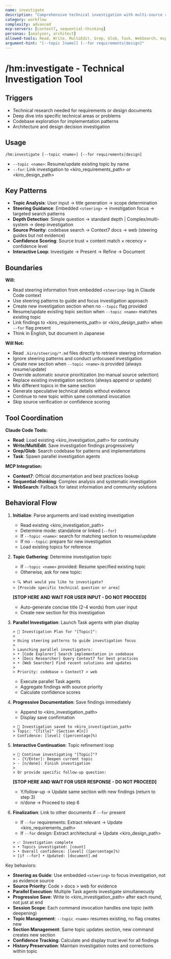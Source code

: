 ```yaml
---
name: investigate
description: "Comprehensive technical investigation with multi-source research and interactive refinement"
category: workflow
complexity: advanced
mcp-servers: [context7, sequential-thinking]
personas: [analyzer, architect]
allowed-tools: Read, Write, MultiEdit, Grep, Glob, Task, WebSearch, mcp__context7__*, mcp__sequential-thinking__*
argument-hint: "[--topic [name]] [--for requirements|design]"
---
```


# /hm:investigate - Technical Investigation Tool

## Triggers
- Technical research needed for requirements or design documents
- Deep dive into specific technical areas or problems
- Codebase exploration for implementation patterns
- Architecture and design decision investigation

## Usage
```
/hm:investigate [--topic <name>] [--for requirements|design]
```
- `--topic <name>`: Resume/update existing topic by name
- `--for`: Link investigation to <kiro_requirements_path> or <kiro_design_path>

## Key Patterns
- **Topic Analysis**: User input → title generation → scope determination
- **Steering Guidance**: Embedded `<steering>` → investigation focus → targeted search patterns
- **Depth Detection**: Simple question → standard depth | Complex/multi-system → deep investigation
- **Source Priority**: codebase search → Context7 docs → web (steering guides but not evidence)
- **Confidence Scoring**: Source trust × content match × recency = confidence level
- **Interactive Loop**: Investigate → Present → Refine → Document

## Boundaries
**Will:**
- Read steering information from embedded `<steering>` tag in Claude Code context
- Use steering patterns to guide and focus investigation approach
- Create new investigation section when no `--topic` flag provided
- Resume/update existing topic section when `--topic <name>` matches existing topic
- Link findings to <kiro_requirements_path> or <kiro_design_path> when `--for` flag present
- Think in English, but document in Japanese

**Will Not:**
- Read `.kiro/steering/*.md` files directly to retrieve steering information
- Ignore steering patterns and conduct unfocused investigation
- Create new section when `--topic <name>` is provided (always resume/update)
- Override automatic source prioritization (no manual source selection)
- Replace existing investigation sections (always append or update)
- Mix different topics in the same section
- Generate speculative technical details without evidence
- Continue to new topic within same command invocation
- Skip source verification or confidence scoring

## Tool Coordination
**Claude Code Tools:**
- **Read**: Load existing <kiro_investigation_path> for continuity
- **Write/MultiEdit**: Save investigation findings progressively
- **Grep/Glob**: Search codebase for patterns and implementations
- **Task**: Spawn parallel investigation agents

**MCP Integration:**
- **Context7**: Official documentation and best practices lookup
- **Sequential-thinking**: Complex analysis and systematic investigation
- **WebSearch**: Fallback for latest information and community solutions

## Behavioral Flow

1. **Initialize**: Parse arguments and load existing investigation
   - Read existing <kiro_investigation_path>
   - Determine mode: standalone or linked (`--for`)
   - If `--topic <name>`: search for matching section to resume/update
   - If no `--topic`: prepare for new investigation
   - Load existing topics for reference

2. **Topic Gathering**: Determine investigation topic
   - If `--topic <name>` provided: Resume specified existing topic
   - Otherwise, ask for new topic:
   ```
   > 🔍 What would you like to investigate?
   > [Provide specific technical question or area]
   ```

   **[STOP HERE AND WAIT FOR USER INPUT - DO NOT PROCEED]**

   - Auto-generate concise title (2-4 words) from user input
   - Create new section for this investigation

3. **Parallel Investigation**: Launch Task agents with plan display
   ```
   > 🚀 Investigation Plan for "[Topic]":
   >
   > Using steering patterns to guide investigation focus
   >
   > Launching parallel investigators:
   > • [Code Explorer] Search implementation in codebase
   > • [Docs Researcher] Query Context7 for best practices
   > • [Web Searcher] Find recent solutions and updates
   >
   > Priority: codebase > Context7 > web
   ```

   - Execute parallel Task agents
   - Aggregate findings with source priority
   - Calculate confidence scores

4. **Progressive Documentation**: Save findings immediately
   - Append to <kiro_investigation_path>
   - Display save confirmation

   ```
   > 📝 Investigation saved to <kiro_investigation_path>
   > Topic: "[Title]" (Section #[n])
   > Confidence: [level] ([percentage]%)
   ```

5. **Interactive Continuation**: Topic refinement loop
   ```
   > 🔄 Continue investigating "[Topic]"?
   > - [Y/Enter]: Deepen current topic
   > - [n/done]: Finish investigation
   >
   > Or provide specific follow-up question:
   ```

   **[STOP HERE AND WAIT FOR USER RESPONSE - DO NOT PROCEED]**

   - Y/follow-up → Update same section with new findings (return to step 3)
   - n/done → Proceed to step 6

6. **Finalization**: Link to other documents if `--for` present
   - If `--for` requirements: Extract relevant → Update <kiro_requirements_path>
   - If `--for` design: Extract architectural → Update <kiro_design_path>

   ```
   > ✅ Investigation complete
   > • Topics investigated: [count]
   > • Overall confidence: [level] ([percentage]%)
   > [if --for] • Updated: [document].md
   ```

Key behaviors:
- **Steering as Guide**: Use embedded `<steering>` to focus investigation, not as evidence source
- **Source Priority**: Code > docs > web for evidence
- **Parallel Execution**: Multiple Task agents investigate simultaneously
- **Progressive Save**: Write to <kiro_investigation_path> after each round, not just at end
- **Session Scope**: Each command invocation handles one topic (with deepening)
- **Topic Management**: `--topic <name>` resumes existing, no flag creates new
- **Section Management**: Same topic updates section, new command creates new section
- **Confidence Tracking**: Calculate and display trust level for all findings
- **History Preservation**: Maintain investigation notes and corrections within topic
